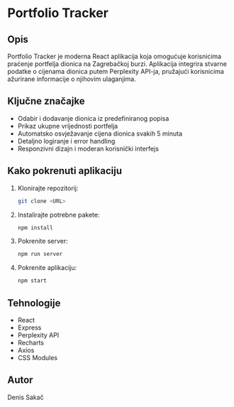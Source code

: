 # Portfolio Tracker

## Opis
Portfolio Tracker je moderna React aplikacija koja omogućuje korisnicima praćenje portfelja dionica na Zagrebačkoj burzi. Aplikacija integrira stvarne podatke o cijenama dionica putem Perplexity API-ja, pružajući korisnicima ažurirane informacije o njihovim ulaganjima.

## Ključne značajke
- Odabir i dodavanje dionica iz predefiniranog popisa
- Prikaz ukupne vrijednosti portfelja
- Automatsko osvježavanje cijena dionica svakih 5 minuta
- Detaljno logiranje i error handling
- Responzivni dizajn i moderan korisnički interfejs

## Kako pokrenuti aplikaciju
1. Klonirajte repozitorij:
   ```bash
   git clone <URL>
   ```
2. Instalirajte potrebne pakete:
   ```bash
   npm install
   ```
3. Pokrenite server:
   ```bash
   npm run server
   ```
4. Pokrenite aplikaciju:
   ```bash
   npm start
   ```

## Tehnologije
- React
- Express
- Perplexity API
- Recharts
- Axios
- CSS Modules

## Autor
Denis Sakač

